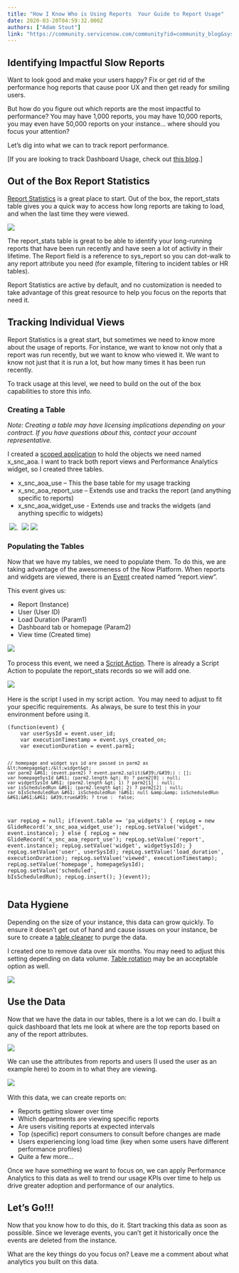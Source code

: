 ```yaml
---
title: "How I Know Who is Using Reports  Your Guide to Report Usage"
date: 2020-03-20T04:59:32.000Z
authors: ["Adam Stout"]
link: "https://community.servicenow.com/community?id=community_blog&sys_id=274796dfdb23c49414d6fb2439961975"
---
```

<h2>Identifying Impactful Slow Reports</h2>
<p>Want to look good and make your users happy? Fix or get rid of the performance hog reports that cause poor UX and then get ready for smiling users.</p>
<p>But how do you figure out which reports are the most impactful to performance? You may have 1,000 reports, you may have 10,000 reports, you may even have 50,000 reports on your instance... where should you focus your attention?</p>
<p>Let’s dig into what we can to track report performance.</p>
<p>[If you are looking to track Dashboard Usage, check out <a href="https://community.servicenow.com/community?id&#61;community_blog&amp;sys_id&#61;19bdcd95dbb5ef001089e15b8a961937" rel="nofollow">this blog</a>.]</p>
<h2>Out of the Box Report Statistics</h2>
<p><a href="https://docs.servicenow.com/bundle/orlando-performance-analytics-and-reporting/page/use/reporting/reference/report-statistics.html" rel="nofollow">Report Statistics</a> is a great place to start. Out of the box, the report_stats table gives you a quick way to access how long reports are taking to load, and when the last time they were viewed.</p>
<p><img style="max-width: 100%; max-height: 480px;" src="https://community.servicenow.com/a9c55e9bdb23c49414d6fb2439961970.iix" /></p>
<p>The report_stats table is great to be able to identify your long-running reports that have been run recently and have seen a lot of activity in their lifetime. The Report field is a reference to sys_report so you can dot-walk to any report attribute you need (for example, filtering to incident tables or HR tables).</p>
<p>Report Statistics are active by default, and no customization is needed to take advantage of this great resource to help you focus on the reports that need it.</p>
<h2>Tracking Individual Views</h2>
<p>Report Statistics is a great start, but sometimes we need to know more about the usage of reports. For instance, we want to know not only that a report was run recently, but we want to know who viewed it. We want to know not just that it is run a lot, but how many times it has been run recently.</p>
<p>To track usage at this level, we need to build on the out of the box capabilities to store this info.</p>
<h3>Creating a Table</h3>
<p><em>Note: Creating a table may have licensing implications depending on your contract. If you have questions about this, contact your account representative.</em></p>
<p>I created a <a href="https://docs.servicenow.com/bundle/orlando-application-development/page/build/applications/concept/c_CreatingApplications.html" rel="nofollow">scoped application</a> to hold the objects we need named x_snc_aoa. I want to track both report views and Performance Analytics widget, so I created three tables.</p>
<ul><li>x_snc_aoa_use – This the base table for my usage tracking</li><li>x_snc_aoa_report_use – Extends use and tracks the report (and anything specific to reports)</li><li>x_snc_aoa_widget_use - Extends use and tracks the widgets (and anything specific to widgets)</li></ul>
<p> <img style="max-width: 100%; max-height: 480px;" src="https://community.servicenow.com/84065adbdb23c49414d6fb2439961995.iix" />.  <img style="max-width: 100%; max-height: 480px;" src="https://community.servicenow.com/cb06dedbdb23c49414d6fb24399619b4.iix" /> <img style="max-width: 100%; max-height: 480px;" src="https://community.servicenow.com/4b16161fdb23c49414d6fb243996194c.iix" /></p>
<h3>Populating the Tables</h3>
<p>Now that we have my tables, we need to populate them. To do this, we are taking advantage of the awesomeness of the Now Platform. When reports and widgets are viewed, there is an <a href="https://docs.servicenow.com/bundle/orlando-platform-administration/page/administer/platform-events/concept/events.html" rel="nofollow">Event</a> created named “report.view”.</p>
<p>This event gives us:</p>
<ul><li>Report (Instance)</li><li>User (User ID)</li><li>Load Duration (Param1)</li><li>Dashboard tab or homepage (Param2)</li><li>View time (Created time)</li></ul>
<p><img style="max-width: 100%; max-height: 480px;" src="https://community.servicenow.com/31469e1fdb23c49414d6fb243996198f.iix" /> </p>
<p>To process this event, we need a <a href="https://docs.servicenow.com/bundle/orlando-platform-administration/page/administer/platform-events/reference/r_ScriptActions.html" rel="nofollow">Script Action</a>. There is already a Script Action to populate the report_stats records so we will add one.</p>
<p><img style="max-width: 100%; max-height: 480px;" src="https://community.servicenow.com/2966925fdb23c49414d6fb2439961999.iix" /> </p>
<p>Here is the script I used in my script action.  You may need to adjust to fit your specific requirements.  As always, be sure to test this in your environment before using it.</p>
<pre class="language-javascript"><code>(function(event) { 
    var userSysId &#61; event.user_id; 
    var executionTimestamp &#61; event.sys_created_on; 
    var executionDuration &#61; event.parm1; 
      
    // homepage and widget sys id are passed in parm2 as &lt;homepage&gt;/&lt;widget&gt;  
    var parm2 &#61; (event.parm2) ? event.parm2.split(&#39;/&#39;) : []; 
    var homepageSysId &#61; (parm2.length &gt; 0) ? parm2[0] : null;    
    var widgetSysId &#61; (parm2.length &gt; 1) ? parm2[1] : null; 
    var isScheduledRun &#61; (parm2.length &gt; 2) ? parm2[2] : null; 
    var bIsScheduledRun &#61; isScheduledRun !&#61; null &amp;&amp; isScheduledRun &#61;&#61;&#61; &#39;true&#39; ? true :  false; 
   var repLog &#61; null; 
    if(event.table &#61;&#61; &#39;pa_widgets&#39;) 
    { 
    repLog &#61; new GlideRecord(&#39;x_snc_aoa_widget_use&#39;); 
        repLog.setValue(&#39;widget&#39;, event.instance); 
    } else { 
    repLog &#61; new GlideRecord(&#39;x_snc_aoa_report_use&#39;); 
        repLog.setValue(&#39;report&#39;, event.instance); 
        repLog.setValue(&#39;widget&#39;, widgetSysId); 
    } 
    repLog.setValue(&#39;user&#39;, userSysId); 
    repLog.setValue(&#39;load_duration&#39;, executionDuration); 
    repLog.setValue(&#39;viewed&#39;, executionTimestamp); 
    repLog.setValue(&#39;homepage&#39;, homepageSysId); 
    repLog.setValue(&#39;scheduled&#39;, bIsScheduledRun); 
    repLog.insert(); 
}(event)); </code></pre>
<h2>Data Hygiene</h2>
<p>Depending on the size of your instance, this data can grow quickly. To ensure it doesn’t get out of hand and cause issues on your instance, be sure to create a <a href="https://docs.servicenow.com/bundle/orlando-platform-administration/page/administer/managing-data/concept/c_DataManagement.html" rel="nofollow">table cleaner</a> to purge the data.</p>
<p>I created one to remove data over six months. You may need to adjust this setting depending on data volume. <a href="https://docs.servicenow.com/bundle/orlando-platform-administration/page/administer/platform-performance/concept/c_TableRotation.html" rel="nofollow">Table rotation</a> may be an acceptable option as well.</p>
<p><img style="max-width: 100%; max-height: 480px;" src="https://community.servicenow.com/b9f6da9fdb23c49414d6fb2439961944.iix" /></p>
<h2>Use the Data</h2>
<p>Now that we have the data in our tables, there is a lot we can do. I built a quick dashboard that lets me look at where are the top reports based on any of the report attributes.</p>
<p><img style="max-width: 100%; max-height: 480px;" src="https://community.servicenow.com/03079e9fdb23c49414d6fb24399619cf.iix" /></p>
<p>We can use the attributes from reports and users (I used the user as an example here) to zoom in to what they are viewing.</p>
<p><img style="max-width: 100%; max-height: 480px;" src="https://community.servicenow.com/c1179e9fdb23c49414d6fb24399619ea.iix" /> </p>
<p>With this data, we can create reports on:</p>
<ul><li>Reports getting slower over time</li><li>Which departments are viewing specific reports</li><li>Are users visiting reports at expected intervals</li><li>Top (specific) report consumers to consult before changes are made</li><li>Users experiencing long load time (key when some users have different performance profiles)</li><li>Quite a few more...</li></ul>
<p>Once we have something we want to focus on, we can apply Performance Analytics to this data as well to trend our usage KPIs over time to help us drive greater adoption and performance of our analytics.</p>
<h2>Let’s Go!!!</h2>
<p>Now that you know how to do this, do it. Start tracking this data as soon as possible. Since we leverage events, you can’t get it historically once the events are deleted from the instance.</p>
<p>What are the key things do you focus on? Leave me a comment about what analytics you built on this data.</p>
